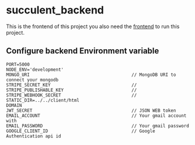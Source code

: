 # succulent_backend

This is the frontend of this project you also need the [frontend](https://github.com/WhaleSucculent/succulent_frontend) to run this project.

## Configure backend Environment variable

```
PORT=5000
NODE_ENV='development'
MONGO_URI                                       // MongoDB URI to connect your mongodb
STRIPE_SECRET_KEY                               //
STRIPE_PUBLISHABLE_KEY                          // 
STRIPE_WEBHOOK_SECRET                           //
STATIC_DIR=../../client/html                                         
DOMAIN                                          
JWT_SECRET                                      // JSON WEB token                          
EMAIL_ACCOUNT                                   // Your gmail account with 
EMAIL_PASSWORD                                  // Your gmail password
GOOGLE_CLIENT_ID                                // Google Authentication api id
```